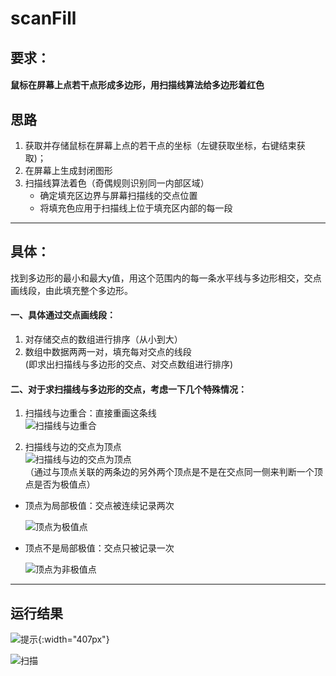 # scanFill

## 要求：
#### 鼠标在屏幕上点若干点形成多边形，用扫描线算法给多边形着红色


## 思路  
1. 获取并存储鼠标在屏幕上点的若干点的坐标（左键获取坐标，右键结束获取)；
2. 在屏幕上生成封闭图形
3. 扫描线算法着色（奇偶规则识别同一内部区域）
   * 确定填充区边界与屏幕扫描线的交点位置
   * 将填充色应用于扫描线上位于填充区内部的每一段

---

## 具体： 

找到多边形的最小和最大y值，用这个范围内的每一条水平线与多边形相交，交点画线段，由此填充整个多边形。  

#### 一、具体通过交点画线段：  
   1. 对存储交点的数组进行排序（从小到大）
   2. 数组中数据两两一对，填充每对交点的线段  
   (即求出扫描线与多边形的交点、对交点数组进行排序)
   
#### 二、对于求扫描线与多边形的交点，考虑一下几个特殊情况：
   1. 扫描线与边重合：直接重画这条线  
   ![扫描线与边重合](https://github.com/yingliC/Images/blob/master/sanFill_images/扫描线与边重合.jpeg)
   
   2. 扫描线与边的交点为顶点   
   ![扫描线与边的交点为顶点](https://github.com/yingliC/Images/blob/master/sanFill_images/扫描线与边的交点为顶点.jpeg)  
   （通过与顶点关联的两条边的另外两个顶点是不是在交点同一侧来判断一个顶点是否为极值点）  
* 顶点为局部极值：交点被连续记录两次  

    ![顶点为极值点](https://github.com/yingliC/Images/blob/master/sanFill_images/顶点为极值点.jpeg)
* 顶点不是局部极值：交点只被记录一次  

    ![顶点为非极值点](https://github.com/yingliC/Images/blob/master/sanFill_images/顶点为非极值点.jpeg)
     
 ---
 ## 运行结果

 ![提示](https://github.com/yingliC/Images/blob/master/sanFill_images/结果提示.png){:width="407px"}
 
 ![扫描](https://github.com/yingliC/Images/blob/master/sanFill_images/结果扫描.png)
 